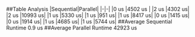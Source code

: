##Table Analysis
|Sequential|Parallel|
|-|-|
|0 us |4502 us |
|2 us |4302 us|
|2 us |10993 us|
|1 us |5330 us|
|1 us |951 us|
|1 us |8417 us|
|0 us |1415 us|
|0 us |1914 us|
|1 us |4685 us|
|1 us |5744 us|
##Average Sequential Runtime
0.9 us
##Average Parallel Runtime
42923 us
